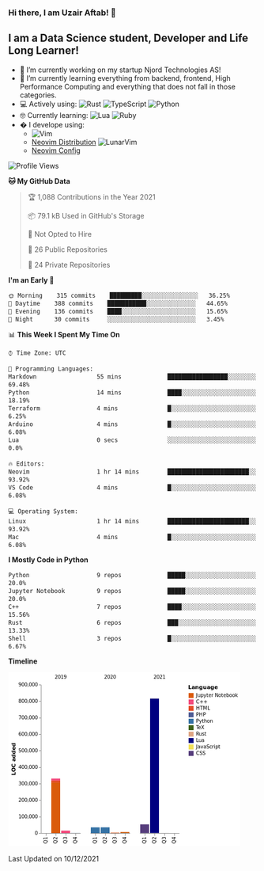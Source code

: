 ### Hi there, I am Uzair Aftab! 👋

## I am a Data Science student, Developer and Life Long Learner!
- 🔭 I’m currently working on my startup Njord Technologies AS!
- 🌱 I’m currently learning everything from backend, frontend, High Performance Computing and everything that does not fall in those categories.
- 💻 Actively using: <img alt="Rust" src="https://img.shields.io/badge/rust-%23000000.svg?style=for-the-badge&logo=rust&logoColor=white"/> <img alt="TypeScript" src="https://img.shields.io/badge/typescript-%23007ACC.svg?style=for-the-badge&logo=typescript&logoColor=white"/> <img alt="Python" src="https://img.shields.io/badge/python-%2314354C.svg?style=for-the-badge&logo=python&logoColor=white"/>
- 🤓 Currently learning: <img alt="Lua" src="https://img.shields.io/badge/lua-%232C2D72.svg?style=for-the-badge&logo=lua&logoColor=white"/>  <img alt="Ruby" src="https://img.shields.io/badge/ruby-%232C2D72.svg?style=for-the-badge&logo=ruby&logoColor=white"/>  
- � I develope using: 
  -  <img alt="Vim" src="https://img.shields.io/badge/VIM-%2311AB00.svg?style=for-the-badge&logo=vim&logoColor=white"/>
  -  [Neovim Distribution](https://github.com/LunarVim/LunarVim) <img alt="LunarVim" src="https://www.lunarvim.org/assets/lunarvim_logo.png" width="5%"/>
  -  [Neovim Config](https://github.com/Uzaaft/lvim_abz)
  
<!--START_SECTION:waka-->
![Profile Views](http://img.shields.io/badge/Profile%20Views-16-blue)

**🐱 My GitHub Data** 

> 🏆 1,088 Contributions in the Year 2021
 > 
> 📦 79.1 kB Used in GitHub's Storage 
 > 
> 🚫 Not Opted to Hire
 > 
> 📜 26 Public Repositories 
 > 
> 🔑 24 Private Repositories  
 > 
**I'm an Early 🐤** 

```text
🌞 Morning    315 commits    █████████░░░░░░░░░░░░░░░░   36.25% 
🌆 Daytime    388 commits    ███████████░░░░░░░░░░░░░░   44.65% 
🌃 Evening    136 commits    ████░░░░░░░░░░░░░░░░░░░░░   15.65% 
🌙 Night      30 commits     ░░░░░░░░░░░░░░░░░░░░░░░░░   3.45%

```


📊 **This Week I Spent My Time On** 

```text
⌚︎ Time Zone: UTC

💬 Programming Languages: 
Markdown                 55 mins             █████████████████░░░░░░░░   69.48% 
Python                   14 mins             ████░░░░░░░░░░░░░░░░░░░░░   18.19% 
Terraform                4 mins              █░░░░░░░░░░░░░░░░░░░░░░░░   6.25% 
Arduino                  4 mins              █░░░░░░░░░░░░░░░░░░░░░░░░   6.08% 
Lua                      0 secs              ░░░░░░░░░░░░░░░░░░░░░░░░░   0.0%

🔥 Editors: 
Neovim                   1 hr 14 mins        ███████████████████████░░   93.92% 
VS Code                  4 mins              █░░░░░░░░░░░░░░░░░░░░░░░░   6.08%

💻 Operating System: 
Linux                    1 hr 14 mins        ███████████████████████░░   93.92% 
Mac                      4 mins              █░░░░░░░░░░░░░░░░░░░░░░░░   6.08%

```

**I Mostly Code in Python** 

```text
Python                   9 repos             █████░░░░░░░░░░░░░░░░░░░░   20.0% 
Jupyter Notebook         9 repos             █████░░░░░░░░░░░░░░░░░░░░   20.0% 
C++                      7 repos             ████░░░░░░░░░░░░░░░░░░░░░   15.56% 
Rust                     6 repos             ███░░░░░░░░░░░░░░░░░░░░░░   13.33% 
Shell                    3 repos             █░░░░░░░░░░░░░░░░░░░░░░░░   6.67%

```


**Timeline**

![Chart not found](https://raw.githubusercontent.com/Uzaaft/Uzaaft/master/charts/bar_graph.png) 


 Last Updated on 10/12/2021
<!--END_SECTION:waka-->
